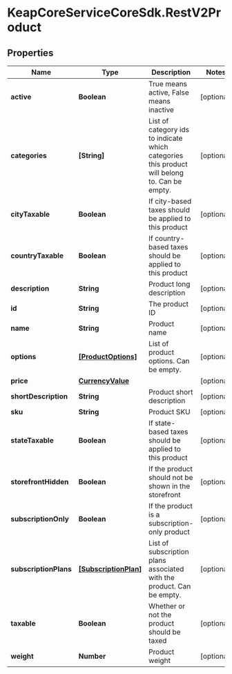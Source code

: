 # KeapCoreServiceCoreSdk.RestV2Product

## Properties

Name | Type | Description | Notes
------------ | ------------- | ------------- | -------------
**active** | **Boolean** | True means active, False means inactive | [optional] 
**categories** | **[String]** | List of category ids to indicate which categories this product will belong to. Can be empty. | [optional] 
**cityTaxable** | **Boolean** | If city-based taxes should be applied to this product | [optional] 
**countryTaxable** | **Boolean** | If country-based taxes should be applied to this product | [optional] 
**description** | **String** | Product long description | [optional] 
**id** | **String** | The product ID | [optional] 
**name** | **String** | Product name | [optional] 
**options** | [**[ProductOptions]**](ProductOptions.md) | List of product options. Can be empty. | [optional] 
**price** | [**CurrencyValue**](CurrencyValue.md) |  | [optional] 
**shortDescription** | **String** | Product short description | [optional] 
**sku** | **String** | Product SKU | [optional] 
**stateTaxable** | **Boolean** | If state-based taxes should be applied to this product | [optional] 
**storefrontHidden** | **Boolean** | If the product should not be shown in the storefront | [optional] 
**subscriptionOnly** | **Boolean** | If the product is a subscription-only product | [optional] 
**subscriptionPlans** | [**[SubscriptionPlan]**](SubscriptionPlan.md) | List of subscription plans associated with the product. Can be empty. | [optional] 
**taxable** | **Boolean** | Whether or not the product should be taxed | [optional] 
**weight** | **Number** | Product weight | [optional] 


